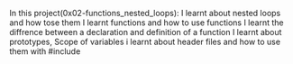 In this project(0x02-functions_nested_loops):
I learnt about nested loops and how tose them
I learnt functions and how to use functions
I learnt the diffrence between a declaration and definition of a function
I learnt about prototypes, Scope of variables
i learnt about header files and how to use them with #include
